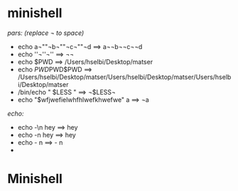 # minishell

*pars: (replace ¬ to space)*

* echo a¬""¬b¬""¬c¬""¬d ==> a¬¬b¬¬c¬¬d 
* echo ''¬''¬'' ==> ¬¬
* echo $PWD ==> /Users/hselbi/Desktop/matser
* echo $PWD$PWD$PWD ==> /Users/hselbi/Desktop/matser/Users/hselbi/Desktop/matser/Users/hselbi/Desktop/matser
* /bin/echo " \$LESS " ==> ¬\$LESS¬
* echo "$wfjwefielwhfhlwefkhwefwe" a ==> ¬a



_echo:_

* echo -\n hey ==> hey
* echo \-n hey ==> hey
* echo - n ==> - n
* 
# Minishell

